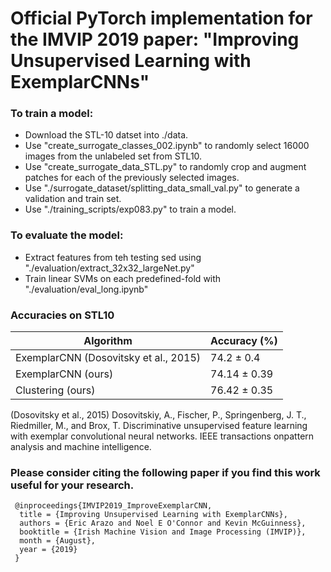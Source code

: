 # Official PyTorch implementation for the IMVIP 2019 paper: "Improving Unsupervised Learning with ExemplarCNNs"

### To train a model:
- Download the STL-10 datset into ./data.
- Use "create_surrogate_classes_002.ipynb" to randomly select 16000 images from the unlabeled set from STL10.
- Use "create_surrogate_data_STL.py" to randomly crop and augment patches for each of the previously selected images.
- Use "./surrogate_dataset/splitting_data_small_val.py" to generate a validation and train set.
- Use "./training_scripts/exp083.py" to train a model.

### To evaluate the model:
- Extract features from teh testing sed using "./evaluation/extract_32x32_largeNet.py"
- Train linear SVMs on each predefined-fold with "./evaluation/eval_long.ipynb"



### Accuracies on STL10

|Algorithm| Accuracy (%) |
|----|----|
|ExemplarCNN (Dosovitsky et al., 2015)|74.2 ± 0.4|
|ExemplarCNN (ours)|74.14 ± 0.39|
|Clustering (ours)|76.42 ± 0.35|

(Dosovitsky et al., 2015) Dosovitskiy, A., Fischer, P., Springenberg, J. T., Riedmiller, M., and Brox, T. Discriminative unsupervised feature learning with exemplar convolutional neural networks. IEEE transactions onpattern analysis and machine intelligence.

### Please consider citing the following paper if you find this work useful for your research.


```
 @inproceedings{IMVIP2019_ImproveExemplarCNN,
  title = {Improving Unsupervised Learning with ExemplarCNNs},
  authors = {Eric Arazo and Noel E O'Connor and Kevin McGuinness},
  booktitle = {Irish Machine Vision and Image Processing (IMVIP)},
  month = {August},
  year = {2019}
 }
```

<!---I still need to re-run experiments.
Careful: The scripts save models, images, and so on... Make sure everything is in the gitignore!-->

